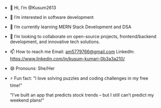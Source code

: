 - 👋 Hi, I’m @Kusum2613
- 👀 I’m interested in software development
- 🌱 I’m currently learning MERN Stack Development and DSA
- 💞️ I’m looking to collaborate on open-source projects, frontend/backend development, and innovative tech solutions.
- 📫 How to reach me Email: am5779766@gmail.com
                      LinkedIn: https://www.linkedin.com/in/kusum-kumari-0b3a3a210/
- 😄 Pronouns: She/Her
- ⚡ Fun fact: "I love solving puzzles and coding challenges in my free time!"

  "I’ve built an app that predicts stock trends – but I still can’t predict my weekend plans!"

<!---
Kusum2613/Kusum2613 is a ✨ special ✨ repository because its `README.md` (this file) appears on your GitHub profile.
You can click the Preview link to take a look at your changes.
--->
